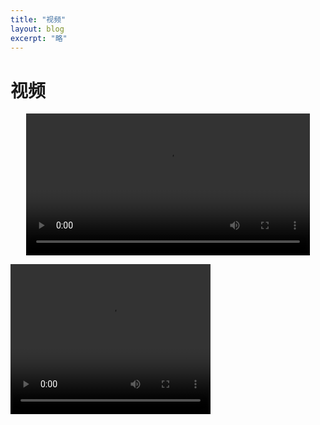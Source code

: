 ```yaml
---
title: "视频"
layout: blog
excerpt: "略"
---
```

# 视频
<video controls width="320" height="640" style="display: block;width: 90%;margin: auto;height: auto;" onclick="this.play()">
<source src="https://imgbed.link/file/15281" type="video/mp4"></source>
</video>

<video src="https://imgbed.link/file/15281" width="320" height="240" controls></video>

